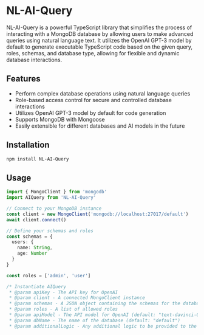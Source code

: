 # NL-AI-Query

NL-AI-Query is a powerful TypeScript library that simplifies the process of interacting with a MongoDB database by allowing users to make advanced queries using natural language text. It utilizes the OpenAI GPT-3 model by default to generate executable TypeScript code based on the given query, roles, schemas, and database type, allowing for flexible and dynamic database interactions.

## Features

- Perform complex database operations using natural language queries
- Role-based access control for secure and controlled database interactions
- Utilizes OpenAI GPT-3 model by default for code generation
- Supports MongoDB with Mongoose
- Easily extensible for different databases and AI models in the future

## Installation

```bash
npm install NL-AI-Query
```

## Usage

```typescript
import { MongoClient } from 'mongodb'
import AIQuery from 'NL-AI-Query'

// Connect to your MongoDB instance
const client = new MongoClient('mongodb://localhost:27017/default')
await client.connect()

// Define your schemas and roles
const schemas = {
  users: {
    name: String,
    age: Number
  }
}

const roles = ['admin', 'user']

/* Instantiate AIQuery
 * @param apiKey - The API key for OpenAI
 * @param client - A connected MongoClient instance
 * @param schemas - A JSON object containing the schemas for the database
 * @param roles - A list of allowed roles
 * @param apiModel - The API model for OpenAI (default: "text-davinci-003")
 * @param dbName - The name of the database (default: "default")
 * @param additionalLogic - Any additional logic to be provided to the AI 